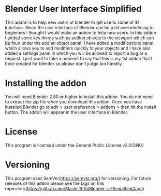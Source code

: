 # Blender User Interface Simplified

This addon is to help new users of blender to get use to some of its interface. Since the user interface of Blender can be a bit overwhelming to beginners
I thought I would make an addon to help new users. In this addon I added some key things such as adding objects to the viewport which can be foun under the add an
object panel, I have added a modifications panel which allows you to add modifiers quickly to your objects and I have also added a settings panel in which you will 
be allowed to report a bug or a request. I just want to take a moment to say that this is my 1st addon that I have created for blender so please don't judge too harshly.

# Installing the addon

You will need Blender 2.80 or higher to install this addon. You do not
need to extract the zip file when you download this addon. Once you have
installed Blender go to edit > user preference > addons > then hit the install
button. The addon will appear in the user interface in Blender. 

# License
This program is licensed under the General Public License v3.0(GNU) 


# Versioning
This program uses SemVer(https://semver.org/) for versioning. For future releases of this addon please see the tags on this repository(https://github.com/Master1015/Blender-UI-Simplified/tags)

